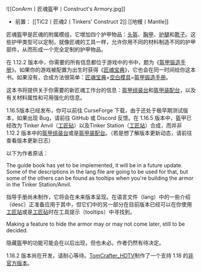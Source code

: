 ![[ConArm丨匠魂盔甲丨Construct's Armory.jpg]]
- 前置：
 [[TiC2丨匠魂2丨Tinkers' Construct 2]]
 [[地幔丨Mantle]]

匠魂盔甲是匠魂的附属模组，它增加四个护甲物品：[头盔](https://www.mcmod.cn/item/157839.html "头盔")、[胸甲](https://www.mcmod.cn/item/157860.html "胸甲")、[护腿](https://www.mcmod.cn/item/157881.html "护腿")和[靴子](https://www.mcmod.cn/item/157902.html "靴子")。这些护甲类型可以定制，就像匠魂的工具一样，允许你用不同的材料制造不同的护甲部件，从而形成一个完全定制的护甲物品。

在 1.12.2 版本中，你需要的所有信息都位于游戏中的书中，题为《[盔甲锻造手册](https://www.mcmod.cn/item/157903.html "盔甲锻造手册")》。如果你的游戏被配置为出生时获得《[匠魂宝典](https://www.mcmod.cn/item/51765.html "匠魂宝典")》，它也会在同一时间给你这本书。如果没有，合成方法很简单：[匠魂宝典](https://www.mcmod.cn/item/51765.html)+[空白模具](https://www.mcmod.cn/item/3210.html "空白模具")=[盔甲锻造手册](https://www.mcmod.cn/item/157903.html)。

这本书将提供关于你需要的新匠魂工作台的信息：[盔甲组装台](https://www.mcmod.cn/item/171343.html "盔甲组装台")和[盔甲装配台](https://www.mcmod.cn/item/157946.html "盔甲装配台")，以及有关材料属性和可用强化的信息。

1.16.5版本已经发布，你可以前往 CurseForge 下载，由于还处于极早期测试版本，如果出现 Bug，请前往 GitHub 或 Discord 反馈。在 1.16.5 版本中，盔甲已经改为 Tinker Anvil（[工匠砧](https://www.mcmod.cn/item/636920.html "工匠砧")）以及Tinker Station（[工匠站](https://www.mcmod.cn/item/636877.html "工匠站")）合成，而并非 1.12.2 版本中的[盔甲组装台](https://www.mcmod.cn/item/171343.html "盔甲组装台")或是[盔甲装配台](https://www.mcmod.cn/item/157946.html "盔甲装配台")。（若是想了解版本更新动态，请前往查看版本更新日志）

以下为作者原话：

The guide book has yet to be implemented, it will be in a future update. Some of the descriptions in the lang file are going to be used for that, but some of the others can be found as tooltips when you're building the armor in the Tinker Station/Anvil.

指导手册尚未制作，它将会在未来版本呈现。在语言文件（lang）中的一些介绍（desc）正准备应用于其中，但它们中的另一部分在目前版本已经可以在你使用[工匠站](https://www.mcmod.cn/item/636877.html "工匠站")或是[工匠砧](https://www.mcmod.cn/item/636920.html "工匠砧")时在工具提示（tooltips）中寻找到。

Making a feature to hide the armor may or may not come later, still to be decided.

隐藏盔甲的功能可能会在以后出现，但也未必。作者仍然有待决定。

1.18.2 版本尚在开发，请耐心等待。[TomCrafter_HDTV](https://www.mcmod.cn/author/30341.html)制作了一个支持 1.18 的[非官方版本](https://www.mcmod.cn/class/11729.html)。